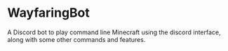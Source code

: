 # WayfaringBot
A Discord bot to play command line Minecraft using the discord interface, along with some other commands and features.

